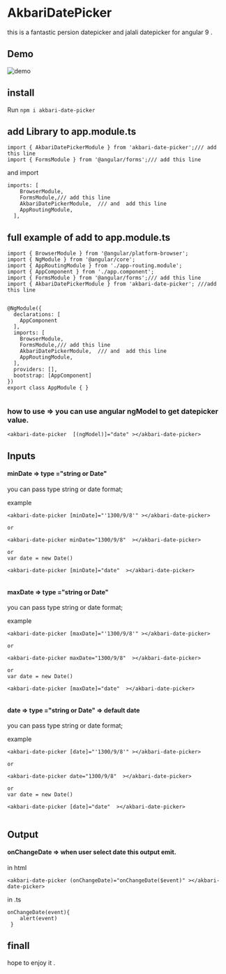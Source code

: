 # AkbariDatePicker

this is a fantastic persion datepicker and jalali datepicker  for angular 9 .

## Demo 

![demo](https://akbar-baba.ir/datepicker.jpg)

## install 

Run `npm i akbari-date-picker`

 
## add Library  to app.module.ts

```
import { AkbariDatePickerModule } from 'akbari-date-picker';/// add this line 
import { FormsModule } from '@angular/forms';/// add this line 

```

and import 

```
imports: [
    BrowserModule,
    FormsModule,/// add this line 
    AkbariDatePickerModule,  /// and  add this line 
    AppRoutingModule,
  ],
```


## full example of  add to app.module.ts

```
import { BrowserModule } from '@angular/platform-browser';
import { NgModule } from '@angular/core';
import { AppRoutingModule } from './app-routing.module';
import { AppComponent } from './app.component';
import { FormsModule } from '@angular/forms';/// add this line 
import { AkbariDatePickerModule } from 'akbari-date-picker'; ///add this line 


@NgModule({
  declarations: [
    AppComponent
  ],
  imports: [
    BrowserModule,
    FormsModule,/// add this line 
    AkbariDatePickerModule,  /// and  add this line 
    AppRoutingModule,
  ],
  providers: [],
  bootstrap: [AppComponent]
})
export class AppModule { }


```


### how to use => you can use angular ngModel to get datepicker value.
```
<akbari-date-picker  [(ngModel)]="date" ></akbari-date-picker>

```



## Inputs 

#### minDate =>  type ="string or Date" 

you can pass type string or date format;

example 

```
<akbari-date-picker [minDate]="'1300/9/8'" ></akbari-date-picker>

or 

<akbari-date-picker minDate="1300/9/8"  ></akbari-date-picker>

or
var date = new Date()

<akbari-date-picker [minDate]="date"  ></akbari-date-picker>


```


#### maxDate =>  type ="string or Date" 

you can pass type string or date format;

example 

```
<akbari-date-picker [maxDate]="'1300/9/8'" ></akbari-date-picker>

or 

<akbari-date-picker maxDate="1300/9/8"  ></akbari-date-picker>

or
var date = new Date()

<akbari-date-picker [maxDate]="date"  ></akbari-date-picker>


```


#### date =>  type ="string or Date"  => default date

you can pass type string or date format;

example 

```
<akbari-date-picker [date]="'1300/9/8'" ></akbari-date-picker>

or 

<akbari-date-picker date="1300/9/8"  ></akbari-date-picker>

or
var date = new Date()

<akbari-date-picker [date]="date"  ></akbari-date-picker>


```

## Output

#### onChangeDate => when user select date this output emit.

in html 

```
<akbari-date-picker (onChangeDate)="onChangeDate($event)" ></akbari-date-picker>

```
in .ts 

```
onChangeDate(event){
    alert(event)
 }
```



## finall

  hope to enjoy it . 
  
